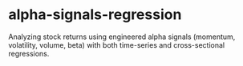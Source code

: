 # alpha-signals-regression
Analyzing stock returns using engineered alpha signals (momentum, volatility, volume, beta) with both time-series and cross-sectional regressions.
